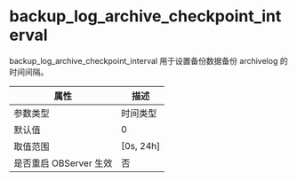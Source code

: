 backup_log_archive_checkpoint_interval 
===========================================================

backup_log_archive_checkpoint_interval 用于设置备份数据备份 archivelog 的时间间隔。


|        属性        |     描述      |
|------------------|-------------|
| 参数类型             | 时间类型        |
| 默认值              | 0           |
| 取值范围             | \[0s, 24h\] |
| 是否重启 OBServer 生效 | 否           |


